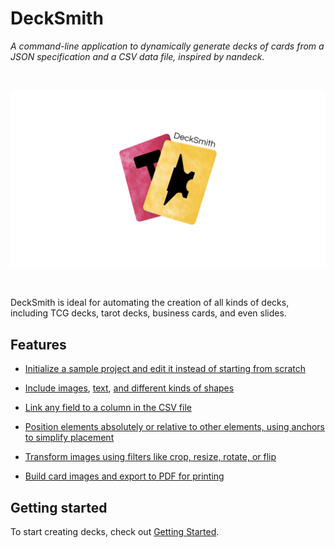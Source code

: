 # DeckSmith

*A command-line application to dynamically generate decks of cards from a JSON specification and a CSV data file, inspired by nandeck.*

<br>
<p align="center">
  <img width="600" src="assets/decksmith.png">
</p>
<br>

DeckSmith is ideal for automating the creation of all kinds of decks, including TCG decks, tarot decks, business cards, and even slides.

## Features

- [Initialize a sample project and edit it instead of starting from scratch](https://github.com/Julynx/decksmith/blob/main/docs/DOCS.md#decksmith-init)

- [Include images](https://github.com/Julynx/decksmith/blob/main/docs/DOCS.md#images), [text](https://github.com/Julynx/decksmith/blob/main/docs/DOCS.md#text), [and different kinds of shapes](https://github.com/Julynx/decksmith/blob/main/docs/DOCS.md#shapes)

- [Link any field to a column in the CSV file](https://github.com/Julynx/decksmith/blob/main/docs/DOCS.md#basic-example-with-deckcsv)

- [Position elements absolutely or relative to other elements, using anchors to simplify placement](https://github.com/Julynx/decksmith/blob/main/docs/DOCS.md#positioning)

- [Transform images using filters like crop, resize, rotate, or flip](https://github.com/Julynx/decksmith/blob/main/docs/DOCS.md#images)

- [Build card images and export to PDF for printing](https://github.com/Julynx/decksmith/blob/main/docs/DOCS.md#building-the-deck)

## Getting started

To start creating decks, check out [Getting Started](https://github.com/Julynx/decksmith/blob/main/docs/DOCS.md/#getting-started).
